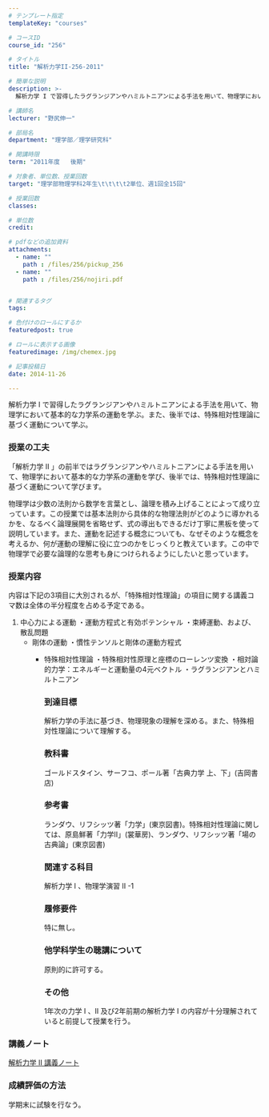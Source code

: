 ```yaml
---
# テンプレート指定
templateKey: "courses"

# コースID
course_id: "256"

# タイトル
title: "解析力学II-256-2011"

# 簡単な説明
description: >-
  解析力学 I で習得したラグランジアンやハミルトニアンによる手法を用いて、物理学において基本的な力学系の運動を学ぶ。また、後半では、特殊相対性理論に基づく運動について学ぶ。...

# 講師名
lecturer: "野尻伸一"

# 部局名
department: "理学部／理学研究科"

# 開講時限
term: "2011年度	後期"

# 対象者、単位数、授業回数
target: "理学部物理学科2年生\t\t\t\t2単位、週1回全15回"

# 授業回数
classes: 

# 単位数
credit: 

# pdfなどの追加資料
attachments: 
  - name: "" 
    path : /files/256/pickup_256
  - name: "" 
    path : /files/256/nojiri.pdf


# 関連するタグ
tags:

# 色付けのロールにするか
featuredpost: true

# ロールに表示する画像
featuredimage: /img/chemex.jpg

# 記事投稿日
date: 2014-11-26

---
```

解析力学 I で習得したラグランジアンやハミルトニアンによる手法を用いて、物理学において基本的な力学系の運動を学ぶ。また、後半では、特殊相対性理論に基づく運動について学ぶ。
### 授業の工夫

「解析力学 II 」の前半ではラグランジアンやハミルトニアンによる手法を用いて、物理学において基本的な力学系の運動を学び、後半では、特殊相対性理論に基づく運動について学びます。 

物理学は少数の法則から数学を言葉とし、論理を積み上げることによって成り立っています。この授業では基本法則から具体的な物理法則がどのように導かれるかを、なるべく論理展開を省略せず、式の導出もできるだけ丁寧に黒板を使って説明しています。また、運動を記述する概念についても、なぜそのような概念を考えるか、何が運動の理解に役に立つのかをじっくりと教えています。この中で物理学で必要な論理的な思考も身につけられるようにしたいと思っています。

### 授業内容

内容は下記の3項目に大別されるが、「特殊相対性理論」の項目に関する講義コマ数は全体の半分程度を占める予定である。 

  1. 中心力による運動 ・運動方程式と有効ポテンシャル ・束縛運動、および、散乱問題 
      * 剛体の運動 ・慣性テンソルと剛体の運動方程式 
          * 特殊相対性理論 ・特殊相対性原理と座標のローレンツ変換 ・相対論的力学：エネルギーと運動量の4元ベクトル ・ラグランジアンとハミルトニアン  
            ### 到達目標
            
            解析力学の手法に基づき、物理現象の理解を深める。また、特殊相対性理論について理解する。 
            
            ### 教科書
            
            ゴールドスタイン、サーフコ、ポール著「古典力学 上、下」(吉岡書店)
            
            ### 参考書
            
            ランダウ、リフシッツ著「力学」(東京図書)。特殊相対性理論に関しては、原島鮮著「力学II」(裳華房)、ランダウ、リフシッツ著「場の古典論」(東京図書) 
            
            ### 関連する科目
            
            解析力学 I 、物理学演習 II -1
            
            ### 履修要件 
            
            特に無し。
            
            ### 他学科学生の聴講について
            
            原則的に許可する。
            
            ### その他
            
            1年次の力学 I 、II 及び2年前期の解析力学 I の内容が十分理解されていると前提して授業を行う。

### 講義ノート


[解析力学 II 講義ノート](/files/256/nojiri.pdf) 

### 成績評価の方法

学期末に試験を行なう。
